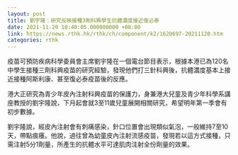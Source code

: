 ```yaml
---
layout: post
title: 劉宇隆：研究反映接種3劑科興學生抗體濃度接近復必泰
date: 2021-11-20 10:40:05.000000000 +08:00
link: https://news.rthk.hk/rthk/ch/component/k2/1620697-20211120.htm
categories: rthk
---
```


疫苗可預防疾病科學委員會主席劉宇隆在一個電台節目表示，根據本港已為120名中學生接種三劑科興疫苗的研究經驗，發現他們打三針科興後，抗體濃度基本上接近接種阿斯利康、甚至復必泰疫苗後的反應。

港大正研究為青少年皮內注射科興疫苗的保護力，身兼港大兒童及青少年科學系講座教授的劉宇隆說，下月起會就3至11歲兒童展開相關研究，希望明年第一季會有初步數據。

劉宇隆說，經皮內注射會有刺痛感染，針口位置會出現類似氣泡，一般維持7至10天，帶點痕癢。他說，過往曾為幼童皮內注射流感疫苗，發現若以這方式接種，只需注射5分1劑量，所產生的抗體水平可達肌肉注射全份劑量的效果。
